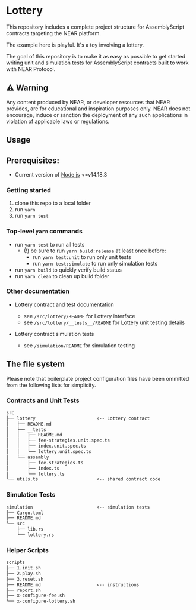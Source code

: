 # Lottery

This repository includes a complete project structure for AssemblyScript contracts targeting the NEAR platform.

The example here is playful.  It's a toy involving a lottery.

The goal of this repository is to make it as easy as possible to get started writing unit and simulation tests for AssemblyScript contracts built to work with NEAR Protocol.

## ⚠️ Warning

Any content produced by NEAR, or developer resources that NEAR provides, are for educational and inspiration purposes only.  NEAR does not encourage, induce or sanction the deployment of any such applications in violation of applicable laws or regulations.

## Usage

## Prerequisites:

- Current version of [Node.js](https://nodejs.org/) <=v14.18.3

### Getting started

1. clone this repo to a local folder
2. run `yarn`
3. run `yarn test`

### Top-level `yarn` commands

- run `yarn test` to run all tests
  - (!) be sure to run `yarn build:release` at least once before:
    - run `yarn test:unit` to run only unit tests
    - run `yarn test:simulate` to run only simulation tests
- run `yarn build` to quickly verify build status
- run `yarn clean` to clean up build folder

### Other documentation

- Lottery contract and test documentation
  - see `/src/lottery/README` for Lottery interface
  - see `/src/lottery/__tests__/README` for Lottery unit testing details

- Lottery contract simulation tests
  - see `/simulation/README` for simulation testing


## The file system

Please note that boilerplate project configuration files have been ommitted from the following lists for simplicity.

### Contracts and Unit Tests

```txt
src
├── lottery                       <-- Lottery contract
│   ├── README.md
│   ├── __tests__
│   │   ├── README.md
│   │   ├── fee-strategies.unit.spec.ts
│   │   ├── index.unit.spec.ts
│   │   └── lottery.unit.spec.ts
│   └── assembly
│       ├── fee-strategies.ts
│       ├── index.ts
│       └── lottery.ts
└── utils.ts                      <-- shared contract code
```


### Simulation Tests

```txt
simulation                        <-- simulation tests
├── Cargo.toml
├── README.md
└── src
    ├── lib.rs
    └── lottery.rs
```

### Helper Scripts

```txt
scripts
├── 1.init.sh
├── 2.play.sh
├── 3.reset.sh
├── README.md                     <-- instructions
├── report.sh
├── x-configure-fee.sh
└── x-configure-lottery.sh
```
